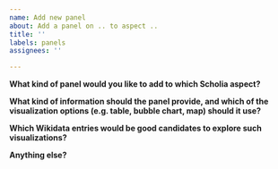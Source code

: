 ```yaml
---
name: Add new panel
about: Add a panel on .. to aspect ..
title: ''
labels: panels
assignees: ''

---
```


[//]: # "==Do not write above this line==
A Scholia aspect is used to profile the target item in a specific way, e.g.
https://scholia.toolforge.org/topic/Q202864
profiles Q202864 (Zika virus) as a topic.
A query within a given aspect is called a panel. Please use the ``Add new aspect ...`` template to propose a new aspect.
==Write below this line=="
**What kind of panel would you like to add to which Scholia aspect?**

**What kind of information should the panel provide, and which of the visualization options (e.g. table, bubble chart, map) should it use?**

**Which Wikidata entries would be good candidates to explore such visualizations?**

**Anything else?**
